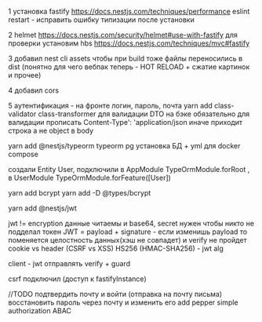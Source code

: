 1 установка fastify https://docs.nestjs.com/techniques/performance
eslint restart - исправить ошибку типизации после установки

2 helmet https://docs.nestjs.com/security/helmet#use-with-fastify
для проверки установим hbs https://docs.nestjs.com/techniques/mvc#fastify

3 добавил nest cli assets чтобы при build тоже файлы переносились в dist (понятно для чего вебпак теперь - HOT RELOAD + сжатие картинок и прочее)

4 добавил cors

5 аутентификация - на фронте логин, пароль, почта
yarn add class-validator class-transformer
для валидации DTO на бэке
обязательно для валидации прописать Content-Type': 'application/json иначе приходит строка а не object в body

yarn add @nestjs/typeorm typeorm pg установка БД + yml для docker compose

создали Entity User, подключили в AppModule TypeOrmModule.forRoot , в UserModule TypeOrmModule.forFeature([User])

yarn add bcrypt yarn add -D @types/bcrypt

yarn add @nestjs/jwt

jwt != encryption данные читаемы и base64, secret нужен чтобы никто не подделал токен
JWT = payload + signature - если изменишь payload то поменяется целостность данных(хэш не совпадет) и verify не пройдет
cookie vs header (CSRF vs XSS)
HS256 (HMAC-SHA256) - jwt alg

client - jwt отправлять
verify + guard

csrf подключил (доступ к fastifyInstance)

//TODO
подтвердить почту и войти (отправка на почту письма)
восстановить пароль через почту и изменить его
add pepper
simple authorization ABAC
